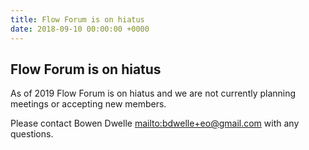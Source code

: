 ```yaml
---
title: Flow Forum is on hiatus
date: 2018-09-10 00:00:00 +0000
---
```

## Flow Forum is on hiatus

As of 2019 Flow Forum is on hiatus and we are not currently planning meetings or accepting new members. 

Please contact Bowen Dwelle <mailto:bdwelle+eo@gmail.com> with any questions. 
